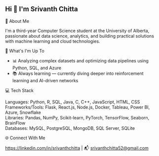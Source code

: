 ## Hi 👋 I'm Srivanth Chitta

💫 About Me

I'm a third-year Computer Science student at the University of Alberta, passionate about data science, analytics, and building practical solutions with machine learning and cloud technologies.

🚀 What's I'm Up To
* 📊 Analyzing complex datasets and optimizing data pipelines using Python, SQL, and Azure
* 📚 Always learning — currently diving deeper into reinforcement learning and AI-driven networks

💻 Tech Stack

Languages: Python, R, SQL, Java, C, C++, JavaScript, HTML, CSS  
Frameworks/Tools: Flask, React.js, Node.js, Docker, Tableau, Power BI, Azure, Snowflake  
Libraries: Pandas, NumPy, Scikit-learn, PyTorch, TensorFlow, Seaborn, BrainFlow  
Databases: MySQL, PostgreSQL, MongoDB, SQL Server, SQLite

🌐 Connect With Me

https://linkedin.com/in/srivanthchitta | 📬 srivanthchitta52@gmail.com
